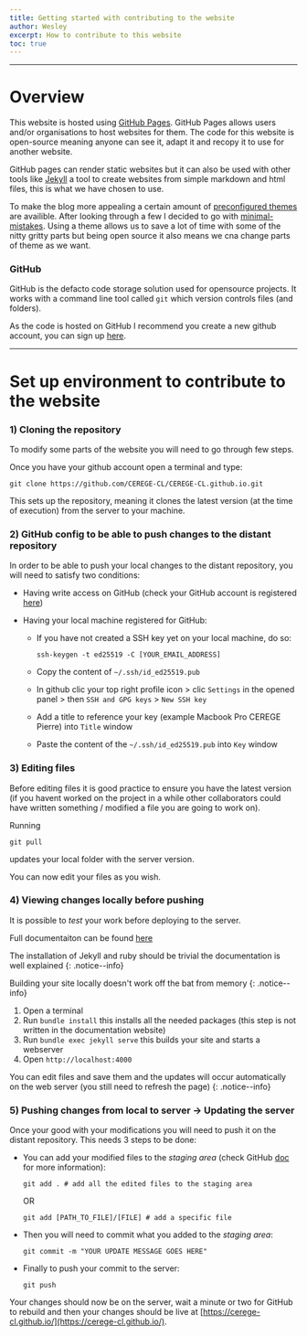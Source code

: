 ```yaml
---
title: Getting started with contributing to the website
author: Wesley
excerpt: How to contribute to this website
toc: true
---
```


---
# Overview

This website is hosted using [GitHub Pages](https://pages.github.com/). GitHub Pages allows users and/or organisations to host websites for them. The code for this website is open-source meaning anyone can see it, adapt it and recopy it to use for another website.

GitHub pages can render static websites but it can also be used with other tools like [Jekyll](https://jekyllrb.com/) a tool to create websites from simple markdown and html files, this is what we have chosen to use.

To make the blog more appealing a certain amount of [preconfigured themes](https://github.com/topics/jekyll-theme) are availible. After looking through a few I decided to go with [minimal-mistakes](https://github.com/mmistakes/minimal-mistakes). Using a theme allows us to save a lot of time with some of the nitty gritty parts but being open source it also means we cna change parts of theme as we want.

### GitHub

GitHub is the defacto code storage solution used for opensource projects. It works with a command line tool called `git` which version controls files (and folders).

As the code is hosted on GitHub I recommend you create a new github account, you can sign up [here](https://github.com/join?ref_cta=Sign+up&ref_loc=header+logged+out&ref_page=%2F&source=header-home).

---
# Set up environment to contribute to the website
### 1) Cloning the repository

To modify some parts of the website you will need to go through few steps.

Once you have your github account open a terminal and type:

```
git clone https://github.com/CEREGE-CL/CEREGE-CL.github.io.git
```

This sets up the repository, meaning it clones the latest version (at the time of execution) from the server to your machine.

### 2) GitHub config to be able to push changes to the distant repository

In order to be able to push your local changes to the distant repository, you will need to satisfy two conditions:
-  Having write access on GitHub (check your GitHub account is registered [here](https://github.com/CEREGE-CL/CEREGE-CL.github.io/people))

-  Having your local machine registered for GitHub:

   - If you have not created a SSH key yet on your local machine, do so:
     ```
     ssh-keygen -t ed25519 -C [YOUR_EMAIL_ADDRESS]
     ```
   
   - Copy the content of `~/.ssh/id_ed25519.pub`
   
   - In github clic your top right profile icon > clic `Settings` in the opened panel > then `SSH and GPG keys` > `New SSH key`
   
   - Add a title to reference your key (example Macbook Pro CEREGE Pierre) into `Title` window
   
   - Paste the content of the `~/.ssh/id_ed25519.pub` into `Key` window

### 3) Editing files

Before editing files it is good practice to ensure you have the latest version (if you havent worked on the project in a while other collaborators could have written something / modified a file you are going to work on). 

Running 
```
git pull
```

updates your local folder with the server version.

You can now edit your files as you wish.

### 4) Viewing changes locally before pushing

It is possible to _test_ your work before deploying to the server.

Full documentaiton can be found [here](https://docs.github.com/en/free-pro-team@latest/github/working-with-github-pages/testing-your-github-pages-site-locally-with-jekyll)

The installation of Jekyll and ruby should be trivial the documentation is well explained
{: .notice--info}

Building your site locally doesn't work off the bat from memory
{: .notice--info}

1. Open a terminal
1. Run `bundle install` this installs all the needed packages (this step is not written in the documentation website)
1. Run `bundle exec jekyll serve` this builds your site and starts a webserver
1. Open `http://localhost:4000`

You can edit files and save them and the updates will occur automatically on the web server (you still need to refresh the page)
{: .notice--info}
### 5) Pushing changes from local to server -> Updating the server

Once your good with your modifications you will need to push it on the distant repository. 
This needs 3 steps to be done:
- You can add your modified files to the *staging area* (check GitHub [doc](https://coderefinery.github.io/git-intro/04-staging-area/#the-staging-area) for more information):
  ```
  git add . # add all the edited files to the staging area
  ```
  OR
  ```
  git add [PATH_TO_FILE]/[FILE] # add a specific file
  ```

- Then you will need to commit what you added to the *staging area*:
  ```
  git commit -m "YOUR UPDATE MESSAGE GOES HERE"
  ```

- Finally to push your commit to the server:
  ```
  git push
  ```

Your changes should now be on the server, wait a minute or two for GitHub to rebuild and then your changes should be live at [https://cerege-cl.github.io/](https://cerege-cl.github.io/).
